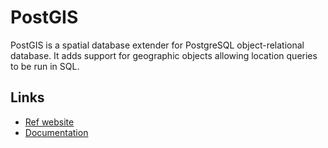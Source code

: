 # PostGIS

PostGIS is a spatial database extender for PostgreSQL object-relational database. It adds support for geographic objects allowing location queries to be run in SQL.

## Links

- [Ref website](https://postgis.net/)
- [Documentation](https://postgis.net/docs/manual-3.3/)
